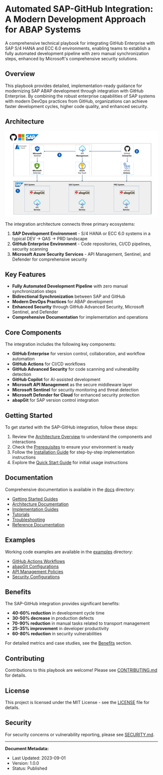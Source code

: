 # Automated SAP-GitHub Integration: A Modern Development Approach for ABAP Systems

A comprehensive technical playbook for integrating GitHub Enterprise with SAP S/4 HANA and ECC 6.0 environments, enabling teams to establish a fully automated development pipeline with zero manual synchronization steps, enhanced by Microsoft's comprehensive security solutions.

## Overview

This playbook provides detailed, implementation-ready guidance for modernizing SAP ABAP development through integration with GitHub Enterprise. By combining the robust enterprise capabilities of SAP systems with modern DevOps practices from GitHub, organizations can achieve faster development cycles, higher code quality, and enhanced security.

## Architecture

![SAP-GitHub Integration Architecture](./assets/images/architecture/Playbook-Architecture-Diagram.png)

The integration architecture connects three primary ecosystems:
1. **SAP Development Environment** - S/4 HANA or ECC 6.0 systems in a typical DEV → QAS → PRD landscape
2. **GitHub Enterprise Environment** - Code repositories, CI/CD pipelines, security scanning
3. **Microsoft Azure Security Services** - API Management, Sentinel, and Defender for comprehensive security

## Key Features

- **Fully Automated Development Pipeline** with zero manual synchronization steps
- **Bidirectional Synchronization** between SAP and GitHub
- **Modern DevOps Practices** for ABAP development
- **Enhanced Security** through GitHub Advanced Security, Microsoft Sentinel, and Defender
- **Comprehensive Documentation** for implementation and operations

## Core Components

The integration includes the following key components:

- **GitHub Enterprise** for version control, collaboration, and workflow automation
- **GitHub Actions** for CI/CD workflows
- **GitHub Advanced Security** for code scanning and vulnerability detection
- **GitHub Copilot** for AI-assisted development
- **Microsoft API Management** as the secure middleware layer
- **Microsoft Sentinel** for security monitoring and threat detection
- **Microsoft Defender for Cloud** for enhanced security protection
- **abapGit** for SAP version control integration

## Getting Started

To get started with the SAP-GitHub integration, follow these steps:

1. Review the [Architecture Overview](docs/architecture/overview.md) to understand the components and interactions
2. Check the [Prerequisites](docs/getting-started/prerequisites.md) to ensure your environment is ready
3. Follow the [Installation Guide](docs/getting-started/installation.md) for step-by-step implementation instructions
4. Explore the [Quick Start Guide](docs/getting-started/quick-start.md) for initial usage instructions

## Documentation

Comprehensive documentation is available in the [docs](./docs/) directory:

- [Getting Started Guides](./docs/getting-started/)
- [Architecture Documentation](./docs/architecture/)
- [Implementation Guides](./docs/implementation/)
- [Tutorials](./docs/tutorials/)
- [Troubleshooting](./docs/troubleshooting/)
- [Reference Documentation](./docs/reference/)

## Examples

Working code examples are available in the [examples](./examples/) directory:

- [GitHub Actions Workflows](./examples/github-actions/)
- [abapGit Configurations](./examples/abapgit-config/)
- [API Management Policies](./examples/apim-configs/)
- [Security Configurations](./examples/security/)

## Benefits

The SAP-GitHub integration provides significant benefits:

- **40-60% reduction** in development cycle time
- **30-50% decrease** in production defects
- **70-90% reduction** in manual tasks related to transport management
- **25-35% improvement** in developer productivity
- **60-80% reduction** in security vulnerabilities

For detailed metrics and case studies, see the [Benefits](./docs/benefits/) section.

## Contributing

Contributions to this playbook are welcome! Please see [CONTRIBUTING.md](./CONTRIBUTING.md) for details.

## License

This project is licensed under the MIT License - see the [LICENSE](./LICENSE) file for details.

## Security

For security concerns or vulnerability reporting, please see [SECURITY.md](./SECURITY.md).

---

**Document Metadata:**
- Last Updated: 2023-09-01
- Version: 1.0.0
- Status: Published